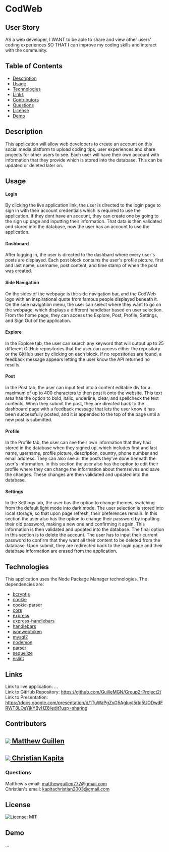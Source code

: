 # CodWeb

## User Story
AS a web developer, I WANT to be able to share and view other users' coding experiences SO THAT I can improve my coding skills and interact with the community.

## Table of Contents
* [Description](#description)
* [Usage](#usage)
* [Technologies](#technologies)
* [Links](#links)
* [Contributors](#contributors)
* [Questions](#questions)
* [License](#license)
* [Demo](#demo)

## Description
This application will allow web developers to create an account on this social media platform to upload coding tips, user experiences and share projects for other users to see. Each user will have their own account with information that they provide which is stored into the database. This can be updated or deleted later on. 

## Usage
#### Login
By clicking the live application link, the user is directed to the login page to sign in with their account credentials which is required to use the application. If they dont have an account, they can create one by going to the sign up page and inputting their information. That data is then validated and stored into the database, now the user has an account to use the application. <br />
#### Dashboard
After logging in, the user is directed to the dashbard where every user's posts are displayed. Each post block contains the user's profile picture, first and last name, username, post content, and time stamp of when the post was created. <br />
#### Side Navigation
On the sides of the webpage is the side navigation bar, and the CodWeb logo with an inspirational quote from famous people displayed beneath it. On the side navigation menu, the user can select where they want to go on the webpage, which displays a different handlebar based on user selection. From the home page, they can access the Explore, Post, Profile, Settings, and Sign Out of the application. <br />
#### Explore
In the Explore tab, the user can search any keyword that will output up to 25 different GitHub repositories that the user can access either the repository or the GitHub user by clicking on each block. If no repositories are found, a feedback message appears letting the user know the API returned no results. <br />
#### Post
In the Post tab, the user can input text into a content editable div for a maximum of up to 400 characters to then post it onto the website. This text area has the option to bold, italic, underline, clear, and spellcheck the text contents. When they submit the post, they are directed back to the dashboard page with a feedback message that lets the user know it has been successfully posted, and it is appended to the top of the page until a new post is submitted. <br />
#### Profile
In the Profile tab, the user can see their own information that they had stored in the database when they signed up, which includes first and last name, username, profile picture, description, country, phone number and email address. They can also see all the posts they've done beneath the user's information. In this section the user also has the option to edit their profile where they can change the information about themselves and save the changes. These changes are then validated and updated into the database. <br />
#### Settings
In the Settings tab, the user has the option to change themes, switching from the default light mode into dark mode. The user selection is stored into local storage, so that upon page refresh, their preferences remain. In this section the user also has the option to change their password by inputting their old password, making a new one and confirming it again. This information is then validated and updated into the database. The final option in this section is to delete the account. The user has to input their current password to confirm that they want all their content to be deleted from the database. Upon submit, they are redirected back to the login page and their database information are erased from the application. 

## Technologies
This application uses the Node Package Manager technologies. The dependencies are: 
* <a href="https://www.npmjs.com/package/bcryptjs" target="_blank">bcryptjs</a>
* <a href="https://www.npmjs.com/package/cookie" target="_blank">cookie</a>
* <a href="https://www.npmjs.com/package/cookie-parser" target="_blank">cookie-parser</a>
* <a href="https://www.npmjs.com/package/cors" target="_blank">cors</a>
* <a href="https://www.npmjs.com/package/express" target="_blank">express</a>
* <a href="https://www.npmjs.com/package/express-handlebars" target="_blank">express-handlebars</a>
* <a href="https://www.npmjs.com/package/handlebars" target="_blank">handlebars</a>
* <a href="https://www.npmjs.com/package/jsonwebtoken" target="_blank">jsonwebtoken</a>
* <a href="https://www.npmjs.com/package/mysql2" target="_blank">mysql2</a>
* <a href="https://www.npmjs.com/package/nodemon" target="_blank">nodemon</a>
* <a href="https://www.npmjs.com/package/parser" target="_blank">parser</a>
* <a href="https://www.npmjs.com/package/sequelize" target="_blank">sequelize</a>
* <a href="https://www.npmjs.com/package/eslint" target="_blank">eslint</a>

## Links
Link to live application: ... </br>
Link to GitHub Repository: https://github.com/GuilleMGN/Group2-Project2/ </br>
Link to Presentation: https://docs.google.com/presentation/d/1TuWaPgZyG5AgIuyI5rlq5UODwdFRWT8LOeYjkYByHZ8/edit?usp=sharing

## Contributors
<h2><a href="https://github.com/GuilleMGN"><img src="https://avatars.githubusercontent.com/u/73862470?s=60&v=4" /> Matthew Guillen</a></h2>
<h2><a href="https://github.com/ChristianKapita"><img src="https://avatars.githubusercontent.com/u/73804862?s=60&v=4" /> Christian Kapita</a></h2>

### Questions 
Matthew's email: matthewguillen777@gmail.com </br>
Christian's email: kapitachristian2003@gmail.com </br>

## License
[![License: MIT](https://img.shields.io/badge/License-MIT-yellow.svg)](https://opensource.org/licenses/MIT)

## Demo
...

